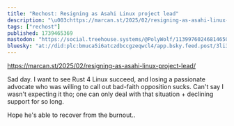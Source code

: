 ```yaml
---
title: "Rechost: Resigning as Asahi Linux project lead"
description: "\u003chttps://marcan.st/2025/02/resigning-as-asahi-linux-project-lead/\u003e\r \r Sad day. I want to see Rust 4 Linux succeed, and losing a passionat..."
tags: ["rechost"]
published: 1739465369
mastodon: "https://social.treehouse.systems/@PolyWolf/113997602468146500"
bluesky: "at://did:plc:bmuca5i6atczdbccgzeqwcl4/app.bsky.feed.post/3li35frkmtc2r"
---
```


<https://marcan.st/2025/02/resigning-as-asahi-linux-project-lead/>

Sad day. I want to see Rust 4 Linux succeed, and losing a passionate advocate who was willing to call out bad-faith opposition sucks. Can't say I wasn't expecting it tho; one can only deal with that situation + declining support for so long.

Hope he's able to recover from the burnout..